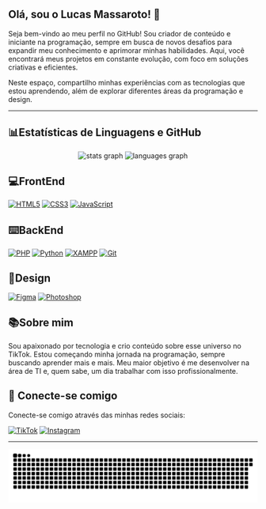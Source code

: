 ## Olá, sou o Lucas Massaroto! 👋

Seja bem-vindo ao meu perfil no GitHub! Sou criador de conteúdo e iniciante na programação, sempre em busca de novos desafios para expandir meu conhecimento e aprimorar minhas habilidades. Aqui, você encontrará meus projetos em constante evolução, com foco em soluções criativas e eficientes.

Neste espaço, compartilho minhas experiências com as tecnologias que estou aprendendo, além de explorar diferentes áreas da programação e design.

---

## 📊Estatísticas de Linguagens e GitHub

<div align="center">
  <img src="https://github-readme-stats.vercel.app/api?username=Lucasmassaroto1&hide_title=false&hide_rank=false&show_icons=true&include_all_commits=true&count_private=true&disable_animations=false&theme=blueberry&locale=pt-br&hide_border=false&order=1" height="150" alt="stats graph"  />
  <img src="https://github-readme-stats.vercel.app/api/top-langs?username=Lucasmassaroto1&locale=pt-br&hide_title=false&layout=compact&card_width=320&langs_count=5&theme=blueberry&hide_border=false&order=2" height="150" alt="languages graph"  />
</div>

<!-- ##  🛠️ Tecnologias e Ferramentas -->

## 💻FrontEnd

[![HTML5](https://img.shields.io/badge/HTML5-E34F26?style=for-the-badge&logo=html5&logoColor=white)](https://developer.mozilla.org/en-US/docs/Web/HTML)
[![CSS3](https://img.shields.io/badge/CSS3-1572B6?style=for-the-badge&logo=css3&logoColor=white)](https://developer.mozilla.org/en-US/docs/Web/CSS)
[![JavaScript](https://img.shields.io/badge/JavaScript-F7DF1E?style=for-the-badge&logo=JavaScript&logoColor=white)](https://developer.mozilla.org/en-US/docs/Web/JavaScript)

## ⌨️​BackEnd

[![PHP](https://img.shields.io/badge/PHP-777BB4?style=for-the-badge&logo=php&logoColor=white)](https://www.php.net)
[![Python](https://img.shields.io/badge/Python-3776AB?style=for-the-badge&logo=python&logoColor=white)](https://www.python.org)
[![XAMPP](https://img.shields.io/badge/XAMPP-FDB10D?style=for-the-badge&logo=xampp&logoColor=white)](https://www.apachefriends.org/)
[![Git](https://img.shields.io/badge/GIT-E44C30?style=for-the-badge&logo=git&logoColor=white)](https://git-scm.com/downloads)

## 🎨Design

[![Figma](https://img.shields.io/badge/Figma-F24E1E?style=for-the-badge&logo=figma&logoColor=white)](https://www.figma.com)
[![Photoshop](https://img.shields.io/badge/Adobe%20Photoshop-31A8FF?style=for-the-badge&logo=Adobe%20Photoshop&logoColor=black)](https://www.adobe.com/products/photoshop.html)

##  📚Sobre mim

Sou apaixonado por tecnologia e crio conteúdo sobre esse universo no TikTok. Estou começando minha jornada na programação, sempre buscando aprender mais e mais. Meu maior objetivo é me desenvolver na área de TI e, quem sabe, um dia trabalhar com isso profissionalmente.

## 🔗 Conecte-se comigo

Conecte-se comigo através das minhas redes sociais:

[![TikTok](https://img.shields.io/badge/TikTok-000000?style=for-the-badge&logo=tiktok&logoColor=white)](https://www.tiktok.com/@lucasmassaroto1)
[![Instagram](https://img.shields.io/badge/Instagram-E4405F?style=for-the-badge&logo=instagram&logoColor=white)](https://www.instagram.com/lucasmassaroto17)

---

[![Snake](https://raw.githubusercontent.com/Lucasmassaroto1/Lucasmassaroto1/output/snake.svg)]()
